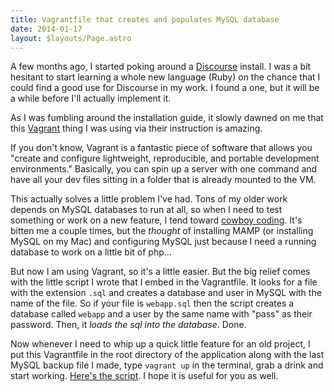 ```yaml
---
title: Vagrantfile that creates and populates MySQL database
date: 2014-01-17
layout: $layouts/Page.astro
---
```


A few months ago, I started poking around a [Discourse][1] install. I was a bit hesitant to start learning a whole new language (Ruby) on the chance that I could find a good use for Discourse in my work. I found a one, but it will be a while before I'll actually implement it.

As I was fumbling around the installation guide, it slowly dawned on me that this [Vagrant][2] thing I was using via their instruction is amazing.

If you don't know, Vagrant is a fantastic piece of software that allows you "create and configure lightweight, reproducible, and portable development environments." Basically, you can spin up a server with one command and have all your dev files sitting in a folder that is already mounted to the VM.

This actually solves a little problem I've had. Tons of my older work depends on MySQL databases to run at all, so when I need to test something or work on a new feature, I tend toward [cowboy coding][3]. It's bitten me a couple times, but the *thought* of installing MAMP (or installing MySQL on my Mac) and configuring MySQL just because I need a running database to work on a little bit of php...

But now I am using Vagrant, so it's a little easier. But the big relief comes with the little script I wrote that I embed in the Vagrantfile. It looks for a file with the extension `.sql` and creates a database and user in MySQL with the name of the file. So if your file is `webapp.sql` then the script creates a database called `webapp` and a user by the same name with "pass" as their password. Then, it *loads the sql into the database*. Done.

Now whenever I need to whip up a quick little feature for an old project, I put this Vagrantfile in the root directory of the application along with the last MySQL backup file I made, type `vagrant up` in the terminal, grab a drink and start working. [Here's the script][4]. I hope it is useful for you as well.

 [1]: http://discourse.org
 [2]: http://vagrantup.com
 [3]: http://www.bnj.com/blog/cowboy-coding-pink-sombrero/
 [4]: https://gist.github.com/happycollision/8469423